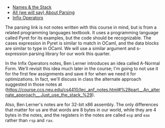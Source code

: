 - [Names & the Stack](https://course.ccs.neu.edu/cs4410/lec_let-and-stack_notes.html)
- [All (we will say) About Parsing](http://papl.cs.brown.edu/2019/Processing_Programs__Parsing.html)
- [Infix Operators](https://course.ccs.neu.edu/cs4410/lec_anf_notes.html)

The parsing link is not notes written with this course in mind, but is from a related programming languages textbook. It uses a programming language called Pyret for its examples, but the code should be recognizable. The cases expression in Pyret is similar to match in OCaml, and the data blocks are similar to type in OCaml. We will use a similar argument and s-expression parsing library for our work this quarter.

In the Infix Operators notes, Ben Lerner introduces an idea called A-Normal
Form. We'll revisit this idea much later in the course; I'm going to not use
it for the first few assignments and save it for when we need it for
optimizations. In fact, we'll discuss in class the alternate approach
suggested in those notes at
(https://course.ccs.neu.edu/cs4410/lec_anf_notes.html#%28part._.An_alternate_approach__.Just_use_the_stack_%29).

Also, Ben Lerner's notes are for 32-bit x86 assembly. The only differences
that matter for us are that words are 8 bytes in our world, while they are 4
bytes in the notes, and the registers in the notes are called `esp` and `eax`
rather than `rsp` and `rax`.